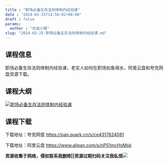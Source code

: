 ```yaml
---
title : "职场必备生存法则体制内经验课"
date : "2024-03-25T14:56:02+08:00"
draft : false
params:
  author : "优选小报"
slug: "2024-03-25-职场必备生存法则体制内经验课.md"
---
```


## 课程信息

职场必备生存法则体制内经验课，老实人如何在职场如鱼得水，阿里云盘和夸克网盘资源下载。

## 课程大纲

[![职场必备生存法则体制内经验课](//img7-1.zhekoulieshou.com/mmbiz_jpg/iaHBVewvSIbAjcr9g6TlCXSfiaDqkbzuEzE1tPkOV9tuxryCqq5mNI2UibuUjNhiaZ1PJmcDAuEGEdSf5G33PPCF1w/0)](//img7-1.zhekoulieshou.com/mmbiz_jpg/iaHBVewvSIbAjcr9g6TlCXSfiaDqkbzuEzE1tPkOV9tuxryCqq5mNI2UibuUjNhiaZ1PJmcDAuEGEdSf5G33PPCF1w/0)

## 课程下载

下载地址：夸克网盘 https://pan.quark.cn/s/ce4317824081

下载地址：阿里云盘 https://www.alipan.com/s/nP51mcHgMsk

**资源收集于网络，侵权联系我删除||资源过期扫码关注我私信**![](//img7-1.zhekoulieshou.com/mmbiz_jpg/iaHBVewvSIbAjcr9g6TlCXSfiaDqkbzuEzp207hVzPqT4YGQOAazQ1KNHCeACbia5Lzq4Ckwibe48iar1q7lgVP1o3w/640?wx_fmt=jpeg&from=appmsg)



